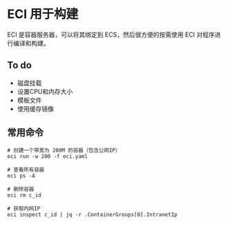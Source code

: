 # ECI 用于构建

ECI 是容器服务器，可以将其绑定到 ECS，然后很方便的按需使用 ECI 对程序进行编译和构建。

## To do

* 磁盘挂载
* 设置CPU和内存大小
* 模板文件
* 使用缓存镜像

## 常用命令

```
# 创建一个带宽为 200M 的容器（包含公网IP）
eci run -w 200 -f eci.yaml

# 查看所有容器
eci ps -A

# 删除容器
eci rm c_id

# 获取内网IP
eci inspect c_id | jq -r .ContainerGroups[0].IntranetIp
```
